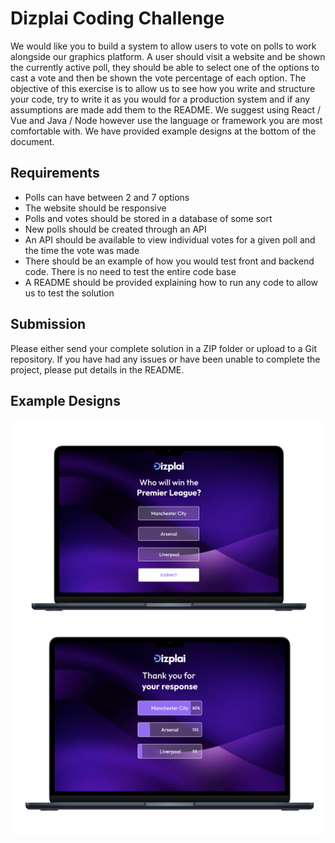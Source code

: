 # Dizplai Coding Challenge

We would like you to build a system to allow users to vote on polls to work alongside our
graphics platform. A user should visit a website and be shown the currently active poll, they
should be able to select one of the options to cast a vote and then be shown the vote
percentage of each option.
The objective of this exercise is to allow us to see how you write and structure your code, try
to write it as you would for a production system and if any assumptions are made add them
to the README.
We suggest using React / Vue and Java / Node however use the language or framework you
are most comfortable with.
We have provided example designs at the bottom of the document.

## Requirements

- Polls can have between 2 and 7 options
- The website should be responsive
- Polls and votes should be stored in a database of some sort
- New polls should be created through an API
- An API should be available to view individual votes for a given poll and the time the
  vote was made
- There should be an example of how you would test front and backend code. There is
  no need to test the entire code base
- A README should be provided explaining how to run any code to allow us to test the
  solution

## Submission

Please either send your complete solution in a ZIP folder or upload to a Git repository.
If you have had any issues or have been unable to complete the project, please put details in
the README.

## Example Designs

![Example designs](example-designs.png)
